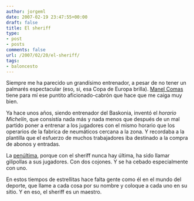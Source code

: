 ```yaml
---
author: jorgeml
date: 2007-02-19 23:47:55+00:00
draft: false
title: El sheriff
type: 
- post
- posts
comments: false
url: /2007/02/20/el-sheriff/
tags:
- baloncesto
---
```


Siempre me ha parecido un grandísimo entrenador, a pesar de no tener un palmarés espectacular (eso, si, esa Copa de Europa brilla). [Manel Comas](http://es.wikipedia.org/wiki/Manel_Comas) tiene para mí ese puntito aficionado-cabrón que hace que me caiga muy bien.

Ya hace unos años, siendo entrenador del Baskonia, inventó el _horario Michelín_, que consistía nada más y nada menos que después de un mal partido poner a entrenar a los jugadores con el mismo horario que los operarios de la fabrica de neumáticos cercana a la zona. Y recordaba a la plantilla que el esfuerzo de muchos trabajadores iba destinado a la compra de abonos y entradas.

La [penúltima](http://www.20minutos.es/noticia/203257/0/comas/sanfernando/caja/), porque con el sheriff nunca hay última, ha sido llamar gilipollas a sus jugadores. Con dos cojones. Y se ha cebado especialmente con uno.

En estos tiempos de estrellitas hace falta gente como él en el mundo del deporte, que llame a cada cosa por su nombre y coloque a cada uno en su sitio. Y en eso, el sheriff es un maestro.  
